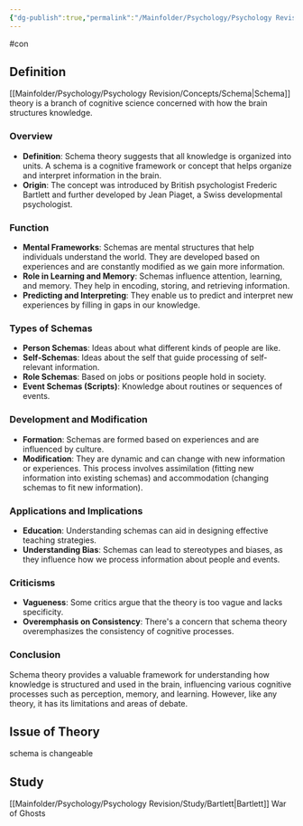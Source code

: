 ```yaml
---
{"dg-publish":true,"permalink":"/Mainfolder/Psychology/Psychology Revision/Topics/Schema theory/"}
---
```


#con 
## Definition
[[Mainfolder/Psychology/Psychology Revision/Concepts/Schema\|Schema]] theory is a branch of cognitive science concerned with how the brain structures knowledge.
### Overview

- **Definition**: Schema theory suggests that all knowledge is organized into units. A schema is a cognitive framework or concept that helps organize and interpret information in the brain.
- **Origin**: The concept was introduced by British psychologist Frederic Bartlett and further developed by Jean Piaget, a Swiss developmental psychologist.

### Function

- **Mental Frameworks**: Schemas are mental structures that help individuals understand the world. They are developed based on experiences and are constantly modified as we gain more information.
- **Role in Learning and Memory**: Schemas influence attention, learning, and memory. They help in encoding, storing, and retrieving information.
- **Predicting and Interpreting**: They enable us to predict and interpret new experiences by filling in gaps in our knowledge.

### Types of Schemas

- **Person Schemas**: Ideas about what different kinds of people are like.
- **Self-Schemas**: Ideas about the self that guide processing of self-relevant information.
- **Role Schemas**: Based on jobs or positions people hold in society.
- **Event Schemas (Scripts)**: Knowledge about routines or sequences of events.

### Development and Modification

- **Formation**: Schemas are formed based on experiences and are influenced by culture.
- **Modification**: They are dynamic and can change with new information or experiences. This process involves assimilation (fitting new information into existing schemas) and accommodation (changing schemas to fit new information).

### Applications and Implications

- **Education**: Understanding schemas can aid in designing effective teaching strategies.
- **Understanding Bias**: Schemas can lead to stereotypes and biases, as they influence how we process information about people and events.

### Criticisms

- **Vagueness**: Some critics argue that the theory is too vague and lacks specificity.
- **Overemphasis on Consistency**: There's a concern that schema theory overemphasizes the consistency of cognitive processes.

### Conclusion

Schema theory provides a valuable framework for understanding how knowledge is structured and used in the brain, influencing various cognitive processes such as perception, memory, and learning. However, like any theory, it has its limitations and areas of debate.

## Issue of Theory 
schema is changeable 

## Study
[[Mainfolder/Psychology/Psychology Revision/Study/Bartlett\|Bartlett]] War of Ghosts
